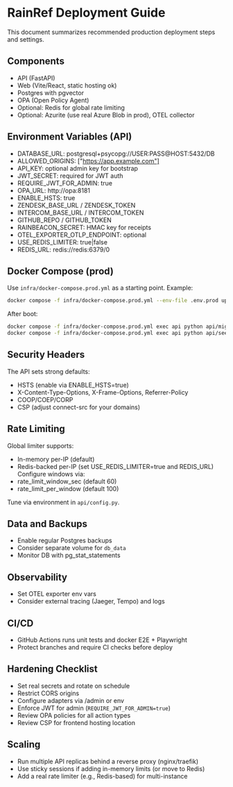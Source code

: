 # RainRef Deployment Guide

This document summarizes recommended production deployment steps and settings.

## Components
- API (FastAPI)
- Web (Vite/React, static hosting ok)
- Postgres with pgvector
- OPA (Open Policy Agent)
- Optional: Redis for global rate limiting
- Optional: Azurite (use real Azure Blob in prod), OTEL collector

## Environment Variables (API)
- DATABASE_URL: postgresql+psycopg://USER:PASS@HOST:5432/DB
- ALLOWED_ORIGINS: ["https://app.example.com"]
- API_KEY: optional admin key for bootstrap
- JWT_SECRET: required for JWT auth
- REQUIRE_JWT_FOR_ADMIN: true
- OPA_URL: http://opa:8181
- ENABLE_HSTS: true
- ZENDESK_BASE_URL / ZENDESK_TOKEN
- INTERCOM_BASE_URL / INTERCOM_TOKEN
- GITHUB_REPO / GITHUB_TOKEN
- RAINBEACON_SECRET: HMAC key for receipts
- OTEL_EXPORTER_OTLP_ENDPOINT: optional
- USE_REDIS_LIMITER: true|false
- REDIS_URL: redis://redis:6379/0

## Docker Compose (prod)
Use `infra/docker-compose.prod.yml` as a starting point. Example:

```bash
docker compose -f infra/docker-compose.prod.yml --env-file .env.prod up -d --build
```

After boot:
```bash
docker compose -f infra/docker-compose.prod.yml exec api python api/migrate.py
docker compose -f infra/docker-compose.prod.yml exec api python api/seed.py
```

## Security Headers
The API sets strong defaults:
- HSTS (enable via ENABLE_HSTS=true)
- X-Content-Type-Options, X-Frame-Options, Referrer-Policy
- COOP/COEP/CORP
- CSP (adjust connect-src for your domains)

## Rate Limiting
Global limiter supports:
- In-memory per-IP (default)
- Redis-backed per-IP (set USE_REDIS_LIMITER=true and REDIS_URL)
Configure windows via:
- rate_limit_window_sec (default 60)
- rate_limit_per_window (default 100)

Tune via environment in `api/config.py`.

## Data and Backups
- Enable regular Postgres backups
- Consider separate volume for `db_data`
- Monitor DB with pg_stat_statements

## Observability
- Set OTEL exporter env vars
- Consider external tracing (Jaeger, Tempo) and logs

## CI/CD
- GitHub Actions runs unit tests and docker E2E + Playwright
- Protect branches and require CI checks before deploy

## Hardening Checklist
- Set real secrets and rotate on schedule
- Restrict CORS origins
- Configure adapters via /admin or env
- Enforce JWT for admin (`REQUIRE_JWT_FOR_ADMIN=true`)
- Review OPA policies for all action types
- Review CSP for frontend hosting location

## Scaling
- Run multiple API replicas behind a reverse proxy (nginx/traefik)
- Use sticky sessions if adding in-memory limits (or move to Redis)
- Add a real rate limiter (e.g., Redis-based) for multi-instance
